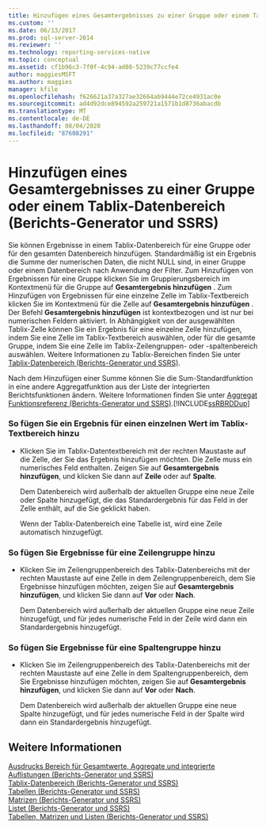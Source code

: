 ```yaml
---
title: Hinzufügen eines Gesamtergebnisses zu einer Gruppe oder einem Tablix-Datenbereich (Berichts-Generator und SSRS) | Microsoft-Dokumentation
ms.custom: ''
ms.date: 06/13/2017
ms.prod: sql-server-2014
ms.reviewer: ''
ms.technology: reporting-services-native
ms.topic: conceptual
ms.assetid: cf1b96c3-7f0f-4c94-ad08-5239c77ccfe4
author: maggiesMSFT
ms.author: maggies
manager: kfile
ms.openlocfilehash: f626621a37a327ae32664ab9444e72ce4931ac0e
ms.sourcegitcommit: ad4d92dce894592a259721a1571b1d8736abacdb
ms.translationtype: MT
ms.contentlocale: de-DE
ms.lasthandoff: 08/04/2020
ms.locfileid: "87608291"
---
```

# <a name="add-a-total-to-a-group-or-tablix-data-region-report-builder-and-ssrs"></a>Hinzufügen eines Gesamtergebnisses zu einer Gruppe oder einem Tablix-Datenbereich (Berichts-Generator und SSRS)
  Sie können Ergebnisse in einem Tablix-Datenbereich für eine Gruppe oder für den gesamten Datenbereich hinzufügen. Standardmäßig ist ein Ergebnis die Summe der numerischen Daten, die nicht NULL sind, in einer Gruppe oder einem Datenbereich nach Anwendung der Filter. Zum Hinzufügen von Ergebnissen für eine Gruppe klicken Sie im Gruppierungsbereich im Kontextmenü für die Gruppe auf **Gesamtergebnis hinzufügen** . Zum Hinzufügen von Ergebnissen für eine einzelne Zelle im Tablix-Textbereich klicken Sie im Kontextmenü für die Zelle auf **Gesamtergebnis hinzufügen** . Der Befehl **Gesamtergebnis hinzufügen** ist kontextbezogen und ist nur bei numerischen Feldern aktiviert. In Abhängigkeit von der ausgewählten Tablix-Zelle können Sie ein Ergebnis für eine einzelne Zelle hinzufügen, indem Sie eine Zelle im Tablix-Textbereich auswählen, oder für die gesamte Gruppe, indem Sie eine Zelle im Tablix-Zeilengruppen- oder -spaltenbereich auswählen. Weitere Informationen zu Tablix-Bereichen finden Sie unter [Tablix-Datenbereich &#40;Berichts-Generator und SSRS&#41;](../tablix-data-region-report-builder-and-ssrs.md).  
  
 Nach dem Hinzufügen einer Summe können Sie die Sum-Standardfunktion in eine andere Aggregatfunktion aus der Liste der integrierten Berichtsfunktionen ändern. Weitere Informationen finden Sie unter [Aggregat Funktionsreferenz &#40;Berichts-Generator und SSRS&#41;](report-builder-functions-aggregate-functions-reference.md).[!INCLUDE[ssRBRDDup](../../includes/ssrbrddup-md.md)]  
  
### <a name="to-add-a-total-for-an-individual-value-in-the-tablix-body-area"></a>So fügen Sie ein Ergebnis für einen einzelnen Wert im Tablix-Textbereich hinzu  
  
-   Klicken Sie im Tablix-Datentextbereich mit der rechten Maustaste auf die Zelle, der Sie das Ergebnis hinzufügen möchten. Die Zelle muss ein numerisches Feld enthalten. Zeigen Sie auf **Gesamtergebnis hinzufügen**, und klicken Sie dann auf **Zeile** oder auf **Spalte**.  
  
     Dem Datenbereich wird außerhalb der aktuellen Gruppe eine neue Zeile oder Spalte hinzugefügt, die das Standardergebnis für das Feld in der Zelle enthält, auf die Sie geklickt haben.  
  
     Wenn der Tablix-Datenbereich eine Tabelle ist, wird eine Zeile automatisch hinzugefügt.  
  
### <a name="to-add-totals-for-a-row-group"></a>So fügen Sie Ergebnisse für eine Zeilengruppe hinzu  
  
-   Klicken Sie im Zeilengruppenbereich des Tablix-Datenbereichs mit der rechten Maustaste auf eine Zelle in dem Zeilengruppenbereich, dem Sie Ergebnisse hinzufügen möchten, zeigen Sie auf **Gesamtergebnis hinzufügen**, und klicken Sie dann auf **Vor** oder **Nach**.  
  
     Dem Datenbereich wird außerhalb der aktuellen Gruppe eine neue Zeile hinzugefügt, und für jedes numerische Feld in der Zeile wird dann ein Standardergebnis hinzugefügt.  
  
### <a name="to-add-totals-for-a-column-group"></a>So fügen Sie Ergebnisse für eine Spaltengruppe hinzu  
  
-   Klicken Sie im Zeilengruppenbereich des Tablix-Datenbereichs mit der rechten Maustaste auf eine Zelle in dem Spaltengruppenbereich, dem Sie Ergebnisse hinzufügen möchten, zeigen Sie auf **Gesamtergebnis hinzufügen**, und klicken Sie dann auf **Vor** oder **Nach**.  
  
     Dem Datenbereich wird außerhalb der aktuellen Gruppe eine neue Spalte hinzugefügt, und für jedes numerische Feld in der Spalte wird dann ein Standardergebnis hinzugefügt.  
  
## <a name="see-also"></a>Weitere Informationen  
 [Ausdrucks Bereich für Gesamtwerte, Aggregate und integrierte Auflistungen &#40;Berichts-Generator und SSRS&#41;](expression-scope-for-totals-aggregates-and-built-in-collections.md)   
 [Tablix-Datenbereich &#40;Berichts-Generator und SSRS&#41;](../tablix-data-region-report-builder-and-ssrs.md)   
 [Tabellen &#40;Berichts-Generator und SSRS&#41;](tables-report-builder-and-ssrs.md)   
 [Matrizen &#40;Berichts-Generator und SSRS&#41;](create-a-matrix-report-builder-and-ssrs.md)   
 [Listet &#40;Berichts-Generator und SSRS&#41;](create-invoices-and-forms-with-lists-report-builder-and-ssrs.md)   
 [Tabellen, Matrizen und Listen &#40;Berichts-Generator und SSRS&#41;](tables-matrices-and-lists-report-builder-and-ssrs.md)  
  
  
